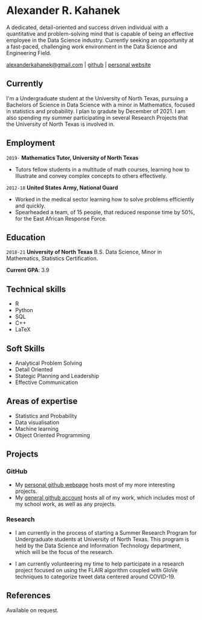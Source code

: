 # Alexander R. Kahanek
A dedicated, detail-oriented and success driven individual with a quantitative and problem-solving mind that is capable of being an effective employee in the Data Science industry. Currently seeking an opportunity at a fast-paced, challenging work environment in the Data Science and Engineering Field.

<div id="webaddress">
<a href="mailto:alexanderkahanek@gmail.com">alexanderkahanek@gmail.com</a>
|
<i class="fa fa-github"></i> <a href="https://github.com/alexander-kahanek">github</a>
|
<i class="fa fa-twitter"></i> <a href="https://alexander-kahanek.github.io">personal website</a>
</div>


## Currently

I'm a Undergraduate student at the University of North Texas, pursuing a Bachelors of Science in Data Science with a minor in Mathematics, focused in statistics and probability. I plan to gradute by December of 2021. I am also spending my summer participating in several Research Projects that the University of North Texas is involved in.

## Employment

`2019-` 
__Mathematics Tutor, University of North Texas__ 

* Tutors fellow students in a multitude of math courses, learning how to Illustrate and convey complex concepts to others effectively. 

`2012-18`
__United States Army, National Guard__ 

* Worked in the medical sector learning how to solve problems efficiently and quickly. 
* Spearheaded a team, of 15 people, that reduced response time by 50%, for the East African Response Force.

## Education

`2018-21`
__University of North Texas__ B.S. Data Science, Minor in Mathematics, Statistics Certification.

__Current GPA__: 3.9

## Technical skills

* R
* Python
* SQL
* C++
* LaTeX

## Soft Skills

* Analytical Problem Solving
* Detail Oriented
* Stategic Planning and Leadership
* Effective Communication

## Areas of expertise

* Statistics and Probability
* Data visualisation
* Machine learning
* Object Oriented Programming

## Projects

### GitHub

* My [personal github webpage](https://alexander-kahanek.github.io) hosts most of my more interesting projects.
* My [general github account](https://github.com/alexander-kahanek) hosts all of my work, which includes most of my school work, as well as any projects.

### Research

* I am currently in the process of starting a Summer Research Program for Undergraduate students at University of North Texas. This program is held by the Data Science and Information Technology department, which will be the focus of the research.

* I am currently volunteering my time to help participate in a research project focused on using the FLAIR algorithm coupled with GloVe techniques to categorize tweet data centered around COVID-19.

## References

Available on request.

